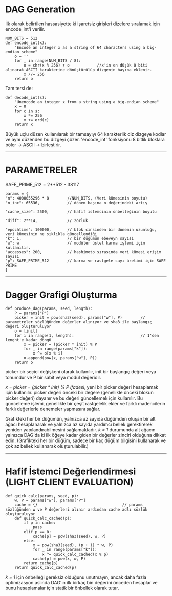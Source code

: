 # DAG Generation 
İlk olarak belirtilen hassasiyette ki işaretsiz girişleri dizelere sıralamak için encode_int'i verilir.

```
NUM_BITS = 512
def encode_int(x):
    "Encode an integer x as a string of 64 characters using a big-endian scheme"
    o = ''
    for _ in range(NUM_BITS / 8):
        o = chr(x % 256) + o            //x'in en düşük 8 biti alınarak ASCII karakterine dönüştürülüp dizgenin başına eklenir.
        x //= 256
    return o
```

Tam tersi de: 
```
def decode_int(s):
    "Unencode an integer x from a string using a big-endian scheme"
    x = 0
    for c in s:
        x *= 256
        x += ord(c)
    return x
```

Büyük uçlu düzen kullanılarak bir tamsayıyı 64 karakterlik diz dizgeye kodlar ve aynı düzenden bu dizgeyi çözer. 
'encode_int' fonksiyonu 8 bitlik bloklara böler -> ASCII -> birleştirir.

___

# PARAMETRELER 

SAFE_PRIME_512 = 2**512 - 38117 

```
params = {
"n": 4000055296 * 8        //NUM_BITS, (Veri kümesinin boyutu)
"n_inc": 65536,            // dönem başına n değerindeki artış

"cache_size": 2500,        // hafif istemcinin önbelleğinin boyutu

"diff": 2**14,             // zorluk

"epochtime": 100000,       // blok cinsinden bir dönemin uzunluğu, veri kümesinin ne sıklıkla güncellendiği
"k": 1,                    // bir düğümün ebeveyn sayısı
"w": w                     // modüler üstel karma işlemi için kullanılır.
"accesses": 200,           // hashimoto sırasında veri kümesi erişim sayısı
"p": SAFE_PRIME_512        // karma ve rastgele sayı üretimi için SAFE PRIME
}
```

___

# Dagger Grafigi Oluşturma

```
def produce_dag(params, seed, length):
    P = params["P"]
    picker = init = pow(sha3(seed), params["w"], P)        // parametreler sözlüğünden değerler alınıyor ve sha3 ile başlangıç değeri oluşturuluyor
    o = [init]
    for i in range(1, length):                             // 1'den lenght'e kadar döngü
        x = picker = (picker * init) % P                   
        for _ in range(params["k"]):
            x ^= o[x % i]
        o.append(pow(x, params["w"], P))
    return o
```

 picker bir seçici değişkeni olarak kullanılır, init bir başlangıç değeri veya tohumdur ve P bir sabit veya modül değeridir.

*x = picker = (picker * init) % P ifadesi*, yeni bir picker değeri hesaplamak için kullanılır. picker değeri önceki bir değere (genellikle önceki blokun picker değeri) dayanır ve bu değeri güncellemek için kullanılır. Bu güncelleme işlemi, genellikle bir çeşit rastgelelik ekler ve farklı madencilerin farklı değerlerle denemeler yapmasını sağlar.

Grafikteki her bir düğümün, yalnızca az sayıda düğümden oluşan bir alt ağacı hesaplanarak ve yalnızca az sayıda yardımcı bellek gerektirerek yeniden yapılandırabilmesini sağlamaktadır. *k = 1* durumunda alt ağacın yalnızca DAG'da ki ilk öğeye kadar giden bir değerler zinciri olduğuna dikkat edin. (Grafikteki her bir düğüm, sadece bir kaç düğüm bilgisini kullanarak ve çok az bellek kullanarak oluşturulabilir.) 

___ 

# Hafif İstemci Değerlendirmesi (LIGHT CLIENT EVALUATION)
```
def quick_calc(params, seed, p):
    w, P = params["w"], params["P"]
    cache = {}                                     // params sözlüğünden w ve P değerleri alınır ardından cache adlı sözlük oluşturuluyor
    def quick_calc_cached(p):
        if p in cache:
            pass
        elif p == 0:
            cache[p] = pow(sha3(seed), w, P)
        else:
            x = pow(sha3(seed), (p + 1) * w, P)
            for _ in range(params["k"]):
                x ^= quick_calc_cached(x % p)
            cache[p] = pow(x, w, P)
        return cache[p]
    return quick_calc_cached(p)
```

*k = 1* için önbelleği gereksiz olduğunu unutmayın, ancak daha fazla optimizasyon aslında DAG'ın ilk birkaç bin değerini önceden hesaplar ve bunu hesaplamalar için statik bir önbellek olarak tutar. 
